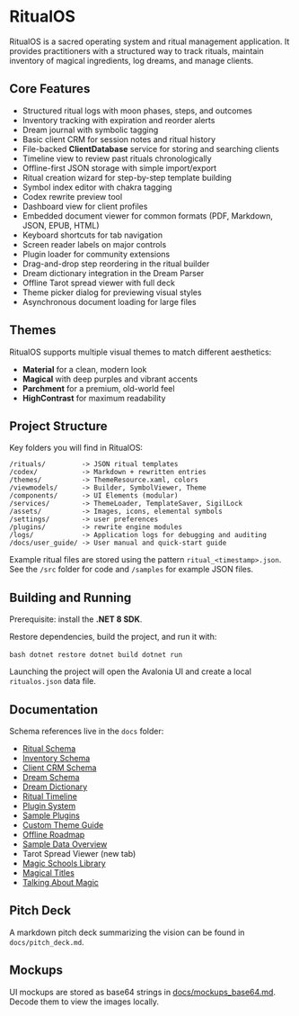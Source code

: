 # RitualOS

RitualOS is a sacred operating system and ritual management application.
It provides practitioners with a structured way to track rituals, maintain
inventory of magical ingredients, log dreams, and manage clients.

## Core Features
- Structured ritual logs with moon phases, steps, and outcomes
- Inventory tracking with expiration and reorder alerts
- Dream journal with symbolic tagging
- Basic client CRM for session notes and ritual history
- File-backed **ClientDatabase** service for storing and searching clients
- Timeline view to review past rituals chronologically
- Offline-first JSON storage with simple import/export
- Ritual creation wizard for step-by-step template building
- Symbol index editor with chakra tagging
- Codex rewrite preview tool
- Dashboard view for client profiles
- Embedded document viewer for common formats (PDF, Markdown, JSON, EPUB, HTML)
- Keyboard shortcuts for tab navigation
- Screen reader labels on major controls
- Plugin loader for community extensions
- Drag-and-drop step reordering in the ritual builder
- Dream dictionary integration in the Dream Parser
- Offline Tarot spread viewer with full deck
- Theme picker dialog for previewing visual styles
- Asynchronous document loading for large files

## Themes
RitualOS supports multiple visual themes to match different aesthetics:
- **Material** for a clean, modern look
- **Magical** with deep purples and vibrant accents
- **Parchment** for a premium, old-world feel
- **HighContrast** for maximum readability

## Project Structure
Key folders you will find in RitualOS:

```
/rituals/         -> JSON ritual templates
/codex/           -> Markdown + rewritten entries
/themes/          -> ThemeResource.xaml, colors
/viewmodels/      -> Builder, SymbolViewer, Theme
/components/      -> UI Elements (modular)
/services/        -> ThemeLoader, TemplateSaver, SigilLock
/assets/          -> Images, icons, elemental symbols
/settings/        -> user preferences
/plugins/         -> rewrite engine modules
/logs/            -> Application logs for debugging and auditing
/docs/user_guide/ -> User manual and quick-start guide
```
Example ritual files are stored using the pattern `ritual_<timestamp>.json`.
See the `/src` folder for code and `/samples` for example JSON files.

## Building and Running
Prerequisite: install the **.NET 8 SDK**.

Restore dependencies, build the project, and run it with:

`​`​`bash
dotnet restore
dotnet build
dotnet run
`​`​`

Launching the project will open the Avalonia UI and create a local `ritualos.json` data file.

## Documentation
Schema references live in the `docs` folder:
- [Ritual Schema](docs/ritual_schema.md)
- [Inventory Schema](docs/inventory_schema.md)
- [Client CRM Schema](docs/crm_schema.md)
- [Dream Schema](docs/dream_schema.md)
- [Dream Dictionary](docs/DreamDictionary/RitualOS_Dream_Dictionary.md)
- [Ritual Timeline](docs/ritual_timeline.md)
- [Plugin System](docs/plugin_system.md)
- [Sample Plugins](plugins/)
- [Custom Theme Guide](docs/custom_theme_guide.md)
- [Offline Roadmap](docs/offline_roadmap.md)
- [Sample Data Overview](docs/samples_overview.md)
- Tarot Spread Viewer (new tab)
- [Magic Schools Library](docs/magic_schools_library.md)
- [Magical Titles](docs/magical_titles.md)
- [Talking About Magic](docs/talking_about_magic.md)


## Pitch Deck
A markdown pitch deck summarizing the vision can be found in `docs/pitch_deck.md`.


## Mockups
UI mockups are stored as base64 strings in [docs/mockups_base64.md](docs/mockups_base64.md). Decode them to view the images locally.
